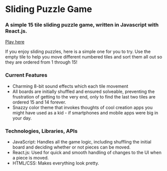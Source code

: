 # Sliding Puzzle Game
### A simple 15 tile sliding puzzle game, written in Javascript with React.js.
<a href="http://evelynlee34.us/SlidingTilePuzzle/">Play here</a>

If you enjoy sliding puzzles, here is a simple one for you to try. Use the empty tile to help you move different numbered tiles and sort them all out so they are ordered from 1 through 15!

### Current Features
* Charming 8-bit sound effects which each tile movement
* All boards are initially shuffled and ensured solveable, preventing the frustration of getting to the very end, only to find the last two tiles are ordered 15 and 14 forever.
* Snazzy color theme that invokes thoughts of cool creation apps you might have used as a kid - if smartphones and mobile apps were big in your day.

### Technologies, Libraries, APIs

* JavaScript: Handles all the game logic, including shuffling the initial board and deciding whether or not pieces can be moved.
* React.js: Used for quick and smooth handling of changes to the UI when a piece is moved.
* HTML/CSS: Makes everything look pretty.
